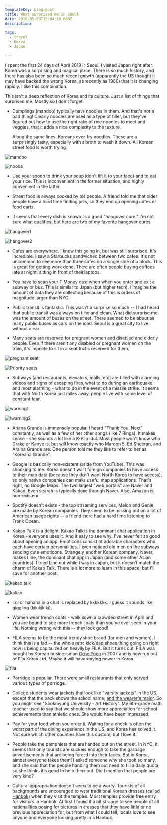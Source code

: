 ```yaml
---
templateKey: blog-post
title: What surprised me in Seoul
date: 2019-05-09T15:04:10.000Z
description:

tags:
  - travel
  - Korea
  - Japan

---
```


I spent the first 24 days of April 2019 in Seoul.  I visited Japan right after.  Korea was a surprising and magical place.  There is so much history, and there has also been so much recent growth (apparently the US thought it may have backed the wrong Korea, as recently as 1980) that it is changing rapidly.  I like this combination.

This isn't a deep reflection of Korea and its culture.  Just a list of things that surprised me.  Mostly so I don't forget.

- Dumplings (mandoo) typically have noodles in them.  And that's not a bad thing!  Clearly noodles are used as a type of filler, but they've figured out how to use the right ratio of rice noodles to meet and veggies, that it adds a nice complexity to the texture.

    Along the same lines, Koreans even fry noodles.  These are a surprisingly tasty, especially with a broth to wash it down.  All Korean street food is worth trying.

![mandoo](/img/mandoo.jpg)

![noods](/img/noods.jpg)

- Use your spoon to drink your soup (don't lift it to your face) and to eat your rice.  This is inconvenient in the former situation, and highly convenient in the latter.

- Street food is always cooked by old people.  A friend told me that older people have a hard time finding jobs, so they end up opening cafes or food carts.

- It seems that every dish is known as a good "hangover cure."  I'm not sure what qualifies, but here are two of my favorite hangover cures:

![hangover1](/img/hangover1.jpg)

![hangover2](/img/hangover2.jpg)


- Cafes are everywhere.  I knew this going in, but was still surprised.  It's incredible.  I saw a Starbucks sandwiched between two cafes.  It's not uncommon to see more than three cafes on a single side of a block.  This is great for getting work done.  There are often people buying coffees late at night, sitting in front of their laptops.

- You have to scan your T Money card when when you enter and exit a subway or bus.  This is similar to Japan (but higher tech).  I imagine the amount of data they are collecting because of this is orders of magnitude larger than NYC.

- Public transit is fantastic.  This wasn't a surprise so much -- I had heard that public transit was always on time and clean.  What did surprise me was the amount of buses on the street.  There seemed to be about as many public buses as cars on the road.  Seoul is a great city to live without a car.

- Many seats are reserved for pregnant women and disabled and elderly people.  Even if there aren't any disabled or pregnant women on the train, it's impolite to sit in a seat that's reserved for them.

![pregnant seat](/img/pregnant_seat.jpg)

![Priority seats](/img/Priority_seats.jpg)

- Subways (and restaurants, elevators, malls, etc) are filled with alarming videos and signs of escaping fires, what to do during an earthquake, and most alarming - what to do in the event of a missile strike.  It seems that with North Korea just miles away, people live with some level of constant fear.  

![warning1](/img/warning1.jpg)

![!warning2](/img/warning2.jpg)

- Ariana Grande is immensely popular.  I heard "Thank You, Next" constantly, as well as a few of her other songs (like 7 Rings).  It makes sense - she sounds a lot like a K-Pop idol.  Most people won't know who Drake or Kanye is, but will know exactly who Maroon 5, Ed Sheeran, and Araina Grande are.  One person told me they like to refer to her as "Koreana Grande".

- Google is basically non-existent (aside from YouTube).  This was shocking to me.  Korea doesn't want foreign companies to have access to their map data (because they don't want North Korea to have access), so only native companies can make useful map applications.  That's right, no Google Maps.  The two largest "web portals" are Naver and Kakao.  Even search is typically done through Naver.  Also, Amazon is non-existent.

- Spotify doesn't exists - the top streaming services, Melon and Genie,  are made by Korean companies.  They seem to be missing out on a lot of American usage rights -- a friend there had a hard time listening to Frank Ocean.

- Kakao Talk is a delight.  Kakao Talk is the dominant chat application in Korea - everyone uses it.  And it easy to see why.  I've never felt so good about opening an app.  Emoticons consist of adorable characters who each have certain personalities.  I even noticed old men on the subways sending cute emoticons.  Strangely, another Korean company, Naver, makes Line, the dominant chat app in Japan (and some other Asian countries).  I tried Line out while I was in Japan, but it doesn't match the charm of Kakao Talk.  There is a lot more to learn in this space, but I'll save for another post.

![kakao talk](/img/kakaotalk.png)

![kakao](kakao.jpg)

- Lol or hahaha in a chat is replaced by kkkkkkk.  I guess it sounds like giggling (kikikikiki).

- Women wear trench coats - walk down a crowded street in April and you are bound to see more trench coats than you've ever seen in your life.  Nothing wrong with this -- they look good!

- FILA seems to be the most trendy shoe brand (for men and women).  I think this is a fad -- the whole retro kick/dad shoes thing going on right now is being capitalized on heavily by FILA.  But it turns out, FILA was bought by Korean businessman [Gene Yoon](https://en.wikipedia.org/wiki/Gene_Yoon) in 2007 and is now run out of Fila Korea Ltd.  Maybe it will have staying power in Korea.

![fila](/img/fila.jpg)

- Porridge is popular.  There were small restaurants that only served various types of porridge.  

- College students wear jackets that look like "varsity jackets" in the US, except that the back shows the school name, [and the wearer's major](http://jonpangskoreanadventure.blogspot.com/2012/03/slowly-turning-korean-clothes-hair-and.html).  So you might see "Sookmyung University - Art History".  My 6th-grade math teacher used to say that we should show more appreciation for school achievements than athletic ones.  She would have been impressed.

- Pay for your food when you order it.  Waiting for a check is often the worst part of the dining experience in the US, and Korea has solved it.  Not sure which other counties have this custom, but I love it.

- People take the pamphlets that are handed out on the street.  In NYC, it seems that only tourists are suckers enough to take the garbage advertisements that are being forced into their faces.  But in Korea, almost everyone takes them!  I asked someone why she took so many, and she said that the people handing them out need to fill a daily quota, so she thinks it's good to help them out.  Did I mention that people are very kind?

- Cultural appropriation doesn't seem to be a worry. Tourists of all backgrounds are encouraged to wear traditional Korean dresses (called [Hanbok](https://en.wikipedia.org/wiki/Hanbok)) when they visit the temples.  Most temples provide free entry for visitors in Hanbok.  At first I found it a bit strange to see people of all nationalities posing for pictures in dresses that they have little or no previous appreciation for, but from what I could tell, locals love to see anyone and everyone looking pretty in a Hanbok.